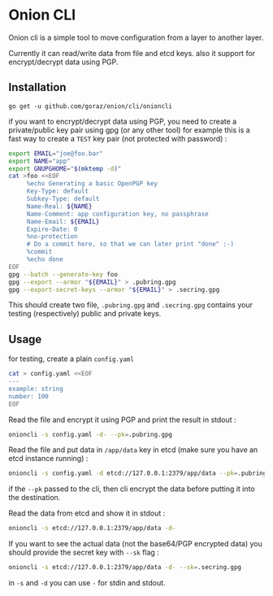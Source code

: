 # Onion CLI 

Onion cli is a simple tool to move configuration from a layer to another layer. 

Currently it can read/write data from file and etcd keys. also it support for encrypt/decrypt data using PGP. 

## Installation 

```
go get -u github.com/goraz/onion/cli/onioncli
```

if you want to encrypt/decrypt data using PGP, you need to create a private/public key pair using gpg (or any other tool)
for example this is a fast way to create a `TEST` key pair (not protected with password) : 

```bash
export EMAIL="joe@foo.bar"
export NAME="app"
export GNUPGHOME="$(mktemp -d)"
cat >foo <<EOF
     %echo Generating a basic OpenPGP key
     Key-Type: default
     Subkey-Type: default
     Name-Real: ${NAME}
     Name-Comment: app configuration key, no passphrase
     Name-Email: ${EMAIL}
     Expire-Date: 0
     %no-protection
     # Do a commit here, so that we can later print "done" :-)
     %commit
     %echo done
EOF
gpg --batch --generate-key foo
gpg --export --armor "${EMAIL}" > .pubring.gpg
gpg --export-secret-keys --armor "${EMAIL}" > .secring.gpg

```

This should create two file, `.pubring.gpg` and `.secring.gpg` contains your testing (respectively) public and private keys. 

## Usage 

for testing, create a plain `config.yaml` 
```bash
cat > config.yaml <<EOF
---
example: string
number: 100
EOF

```

Read the file and encrypt it using PGP and print the result in stdout :

```bash 
onioncli -s config.yaml -d- --pk=.pubring.gpg
```

Read the file and put data in `/app/data` key in etcd (make sure you have an etcd instance running) :

```bash
onioncli -s config.yaml -d etcd://127.0.0.1:2379/app/data --pk=.pubring.gpg
```

if the `--pk` passed to the cli, then cli encrypt the data before putting it into the destination. 

Read the data from etcd and show it in stdout : 

```bash
onioncli -s etcd://127.0.0.1:2379/app/data -d-
```

If you want to see the actual data (not the base64/PGP encrypted data) you should provide the secret key with `--sk` flag :
```bash
onioncli -s etcd://127.0.0.1:2379/app/data -d- --sk=.secring.gpg
```

in `-s` and `-d` you can use `-` for stdin and stdout.

